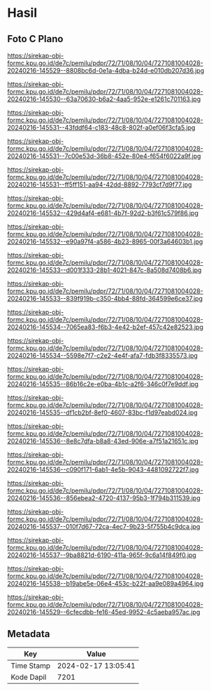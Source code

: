# Hasil

## Foto C Plano

https://sirekap-obj-formc.kpu.go.id/de7c/pemilu/pdpr/72/71/08/10/04/7271081004028-20240216-145529--8808bc6d-0e1a-4dba-b24d-e010db207d36.jpg

https://sirekap-obj-formc.kpu.go.id/de7c/pemilu/pdpr/72/71/08/10/04/7271081004028-20240216-145530--63a70630-b6a2-4aa5-952e-e1261c701163.jpg

https://sirekap-obj-formc.kpu.go.id/de7c/pemilu/pdpr/72/71/08/10/04/7271081004028-20240216-145531--43fddf64-c183-48c8-802f-a0ef06f3cfa5.jpg

https://sirekap-obj-formc.kpu.go.id/de7c/pemilu/pdpr/72/71/08/10/04/7271081004028-20240216-145531--7c00e53d-36b8-452e-80e4-f654f6022a9f.jpg

https://sirekap-obj-formc.kpu.go.id/de7c/pemilu/pdpr/72/71/08/10/04/7271081004028-20240216-145531--ff5ff151-aa94-42dd-8892-7793cf7d9f77.jpg

https://sirekap-obj-formc.kpu.go.id/de7c/pemilu/pdpr/72/71/08/10/04/7271081004028-20240216-145532--429d4af4-e681-4b7f-92d2-b3f61c579f86.jpg

https://sirekap-obj-formc.kpu.go.id/de7c/pemilu/pdpr/72/71/08/10/04/7271081004028-20240216-145532--e90a97f4-a586-4b23-8965-00f3a64603b1.jpg

https://sirekap-obj-formc.kpu.go.id/de7c/pemilu/pdpr/72/71/08/10/04/7271081004028-20240216-145533--d001f333-28b1-4021-847c-8a508d7408b6.jpg

https://sirekap-obj-formc.kpu.go.id/de7c/pemilu/pdpr/72/71/08/10/04/7271081004028-20240216-145533--839f919b-c350-4bb4-88fd-364599e6ce37.jpg

https://sirekap-obj-formc.kpu.go.id/de7c/pemilu/pdpr/72/71/08/10/04/7271081004028-20240216-145534--7065ea83-f6b3-4e42-b2ef-457c42e82523.jpg

https://sirekap-obj-formc.kpu.go.id/de7c/pemilu/pdpr/72/71/08/10/04/7271081004028-20240216-145534--5598e7f7-c2e2-4e4f-afa7-fdb3f8335573.jpg

https://sirekap-obj-formc.kpu.go.id/de7c/pemilu/pdpr/72/71/08/10/04/7271081004028-20240216-145535--86b16c2e-e0ba-4b1c-a2f6-346c0f7e9ddf.jpg

https://sirekap-obj-formc.kpu.go.id/de7c/pemilu/pdpr/72/71/08/10/04/7271081004028-20240216-145535--df1cb2bf-8ef0-4607-83bc-f1d97eabd024.jpg

https://sirekap-obj-formc.kpu.go.id/de7c/pemilu/pdpr/72/71/08/10/04/7271081004028-20240216-145536--8e8c7dfa-b8a8-43ed-906e-a7f51a21651c.jpg

https://sirekap-obj-formc.kpu.go.id/de7c/pemilu/pdpr/72/71/08/10/04/7271081004028-20240216-145536--c090f171-6ab1-4e5b-9043-4481092722f7.jpg

https://sirekap-obj-formc.kpu.go.id/de7c/pemilu/pdpr/72/71/08/10/04/7271081004028-20240216-145536--856ebea2-4720-4137-95b3-1f794b311539.jpg

https://sirekap-obj-formc.kpu.go.id/de7c/pemilu/pdpr/72/71/08/10/04/7271081004028-20240216-145537--010f7d67-72ca-4ec7-9b23-5f755b4c9dca.jpg

https://sirekap-obj-formc.kpu.go.id/de7c/pemilu/pdpr/72/71/08/10/04/7271081004028-20240216-145537--9ba8821d-6190-411a-965f-9c6a14f849f0.jpg

https://sirekap-obj-formc.kpu.go.id/de7c/pemilu/pdpr/72/71/08/10/04/7271081004028-20240216-145538--b19abe5e-06e4-453c-b22f-aa9e089a4964.jpg

https://sirekap-obj-formc.kpu.go.id/de7c/pemilu/pdpr/72/71/08/10/04/7271081004028-20240216-145529--6cfecdbb-fe16-45ed-9952-4c5aeba957ac.jpg


## Metadata

| Key        | Value               |
| ---------- | ------------------- |
| Time Stamp | 2024-02-17 13:05:41 |
| Kode Dapil | 7201                |



